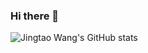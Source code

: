 ### Hi there 👋

![Jingtao Wang's GitHub stats](https://github-readme-stats-jtwang.vercel.app/api?username=jt-wang&hide_rank=true&hide=stars,contribs&include_all_commits=true)
<!--
**jt-wang/jt-wang** is a ✨ _special_ ✨ repository because its `README.md` (this file) appears on your GitHub profile.

Here are some ideas to get you started:

- 🔭 I’m currently working on ...
- 🌱 I’m currently learning ...
- 👯 I’m looking to collaborate on ...
- 🤔 I’m looking for help with ...
- 💬 Ask me about ...
- 📫 How to reach me: ...
- 😄 Pronouns: ...
- ⚡ Fun fact: ...
-->

